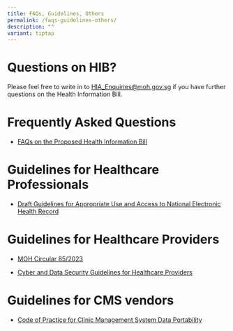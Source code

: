 ```yaml
---
title: FAQs, Guidelines, Others
permalink: /faqs-guidelines-others/
description: ""
variant: tiptap
---
```

<h1>Questions on HIB?</h1>
<p>Please feel free to write in to <a href="mailto:HIA_Enquiries@moh.gov.sg" rel="noopener noreferrer nofollow" target="_blank">HIA_Enquiries@moh.gov.sg</a> if you
have further questions on the Health Information Bill.</p>
<h1>Frequently Asked Questions</h1>
<ul data-tight="true" class="tight">
<li>
<p><a href="/files/FAQs_on_the_Proposed_HIB_13_Dec_23.pdf" rel="noopener noreferrer nofollow" target="_blank">FAQs on the Proposed Health Information Bill</a>
</p>
</li>
</ul>
<h1>Guidelines for Healthcare Professionals</h1>
<ul data-tight="true" class="tight">
<li>
<p><a href="/files/Draft_NEHR_Guidelines_for_Public_Consultation.pdf" rel="noopener noreferrer nofollow" target="_blank">Draft Guidelines for Appropriate Use and Access to National Electronic Health Record</a>
</p>
</li>
</ul>
<h1>Guidelines for Healthcare Providers</h1>
<ul data-tight="true" class="tight">
<li>
<p><a href="https://www.moh.gov.sg/docs/librariesprovider5/licensing-terms-and-conditions/moh-cir-no-85_2023_04dec2023_cyber-and-data-security-guidelines-for-healthcare-providers.pdf" rel="noopener noreferrer nofollow" target="_blank">MOH Circular 85/2023</a>
</p>
</li>
<li>
<p><a href="https://www.moh.gov.sg/licensing-and-regulation/regulations-guidelines-and-circulars/details/cyber-data-security-guidelines-for-healthcare-providers" rel="noopener noreferrer nofollow" target="_blank">Cyber and Data Security Guidelines for Healthcare Providers</a>
</p>
</li>
</ul>
<h1>Guidelines for CMS vendors</h1>
<ul data-tight="true" class="tight">
<li>
<p><a href="https://www.moh.gov.sg/resources-statistics/guidelines/code-of-practice-for-data-portability" rel="noopener noreferrer nofollow" target="_blank">Code of Practice for Clinic Management System Data Portability</a>
</p>
</li>
</ul>
<p></p>
